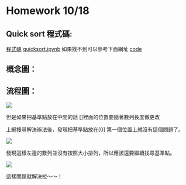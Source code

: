 # Homework 10/18
## Quick sort 程式碼:
[程式碼]()
[quicksort.ipynb](https://github.com/Teresakao0421/teresa/blob/master/quick%20sort/quick%20sort.ipynb)
如果找不到可以參考下面網址
[code](https://github.com/Teresakao0421/teresa/blob/master/quick%20sort/code.py)

## 概念圖：
## 流程圖：
![](https://github.com/Teresakao0421/teresa/blob/master/quick%20sort/images/第一個圖.jpg)

但是如果把基準點放在中間的話
[]裡面的位置要隨著數列長度做更改

上網搜尋解決辦法後，發現把基準點放在[0]
第一個位置上就沒有這個問題了。

![](https://github.com/Teresakao0421/teresa/blob/master/quick%20sort/images/第二個圖.jpg)

發現這樣左邊的數列並沒有按照大小排列，所以應該還要繼續找尋基準點。

![](https://github.com/Teresakao0421/teresa/blob/master/quick%20sort/images/第三張圖.jpg)


這樣問題就解決拉～～！
